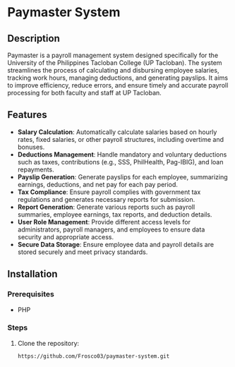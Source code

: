 # Paymaster System

## Description
Paymaster is a payroll management system designed specifically for the University of the Philippines Tacloban College (UP Tacloban). The system streamlines the process of calculating and disbursing employee salaries, tracking work hours, managing deductions, and generating payslips. It aims to improve efficiency, reduce errors, and ensure timely and accurate payroll processing for both faculty and staff at UP Tacloban.

## Features
- **Salary Calculation**: Automatically calculate salaries based on hourly rates, fixed salaries, or other payroll structures, including overtime and bonuses.
- **Deductions Management**: Handle mandatory and voluntary deductions such as taxes, contributions (e.g., SSS, PhilHealth, Pag-IBIG), and loan repayments.
- **Payslip Generation**: Generate payslips for each employee, summarizing earnings, deductions, and net pay for each pay period.
- **Tax Compliance**: Ensure payroll complies with government tax regulations and generates necessary reports for submission.
- **Report Generation**: Generate various reports such as payroll summaries, employee earnings, tax reports, and deduction details.
- **User Role Management**: Provide different access levels for administrators, payroll managers, and employees to ensure data security and appropriate access.
- **Secure Data Storage**: Ensure employee data and payroll details are stored securely and meet privacy standards.

## Installation

### Prerequisites
- PHP

### Steps
1. Clone the repository:
   ```bash
   https://github.com/Frosco03/paymaster-system.git

